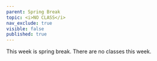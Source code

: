 ```yaml
---
parent: Spring Break
topic: <i>NO CLASS</i>
nav_exclude: true
visible: false
published: true
---
```


This week is spring break.  There are no classes this week.
